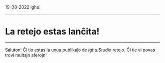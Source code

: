 <p class="date">19-08-2022 <i class="icon-book"></i> ighu!</p>

___

# La retejo estas lanĉita!

___

Saluton! Ĉi tio estas la unua publikaĵo de _Ighu!Studio_ retejo. Ĉi tie vi povas trovi multajn aferojn!
